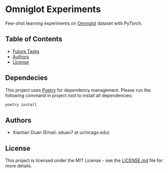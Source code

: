 # Omniglot Experiments
Few-shot learning experiments on [Omniglot](https://github.com/brendenlake/omniglot) dataset with PyTorch.


## Table of Contents  
- [Future Tasks](#future-tasks)
- [Authors](#authors)
- [License](#license)


## Dependecies
This project uses [Poetry](https://python-poetry.org/) for dependency management. 
Please run the following command in project root to install all dependencies:
```bash
poetry install
```


## Authors
* Xiaotian Duan (Email: xduan7 at uchicago.edu)


## License
This project is licensed under the MIT License - see the [LICENSE.md](LICENSE.md) file for more details.

